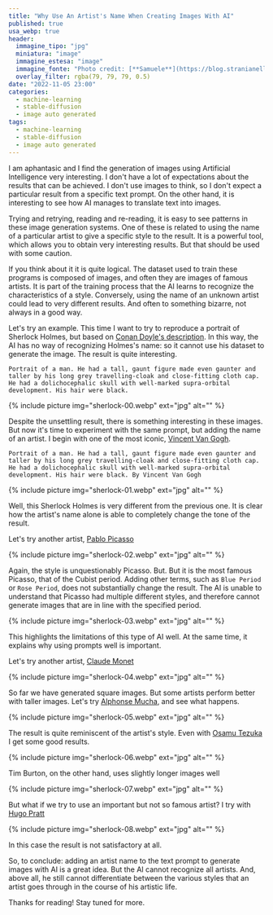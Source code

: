 ```yaml
---
title: "Why Use An Artist's Name When Creating Images With AI"
published: true
usa_webp: true
header:
  immagine_tipo: "jpg"
  miniatura: "image"
  immagine_estesa: "image"
  immagine_fonte: "Photo credit: [**Samuele**](https://blog.stranianelli.com/)"
  overlay_filter: rgba(79, 79, 79, 0.5)
date: "2022-11-05 23:00"
categories:
  - machine-learning
  - stable-diffusion
  - image auto generated
tags:
  - machine-learning
  - stable-diffusion
  - image auto generated
---
```


I am aphantasic and I find the generation of images using Artificial Intelligence very interesting. I don't have a lot of expectations about the results that can be achieved. I don't use images to think, so I don't expect a particular result from a specific text prompt. On the other hand, it is interesting to see how AI manages to translate text into images.

Trying and retrying, reading and re-reading, it is easy to see patterns in these image generation systems. One of these is related to using the name of a particular artist to give a specific style to the result. It is a powerful tool, which allows you to obtain very interesting results. But that should be used with some caution.

If you think about it it is quite logical. The dataset used to train these programs is composed of images, and often they are images of famous artists. It is part of the training process that the AI ​​learns to recognize the characteristics of a style. Conversely, using the name of an unknown artist could lead to very different results. And often to something bizarre, not always in a good way.

Let's try an example. This time I want to try to reproduce a portrait of Sherlock Holmes, but based on [Conan Doyle's description](https://www.arthur-conan-doyle.com/index.php/Sherlock_Holmes#Physical_appearance). In this way, the AI ​​has no way of recognizing Holmes's name: so it cannot use his dataset to generate the image. The result is quite interesting.

```
Portrait of a man. He had a tall, gaunt figure made even gaunter and taller by his long grey travelling-cloak and close-fitting cloth cap. He had a dolichocephalic skull with well-marked supra-orbital development. His hair were black.
```

{% include picture img="sherlock-00.webp" ext="jpg" alt="" %}

Despite the unsettling result, there is something interesting in these images. But now it's time to experiment with the same prompt, but adding the name of an artist. I begin with one of the most iconic, [Vincent Van Gogh](https://en.wikipedia.org/wiki/Vincent_van_Gogh).

```
Portrait of a man. He had a tall, gaunt figure made even gaunter and taller by his long grey travelling-cloak and close-fitting cloth cap. He had a dolichocephalic skull with well-marked supra-orbital development. His hair were black. By Vincent Van Gogh
```

{% include picture img="sherlock-01.webp" ext="jpg" alt="" %}

Well, this Sherlock Holmes is very different from the previous one. It is clear how the artist's name alone is able to completely change the tone of the result.

Let's try another artist, [Pablo Picasso](https://en.wikipedia.org/wiki/Pablo_Picasso)

{% include picture img="sherlock-02.webp" ext="jpg" alt="" %}

Again, the style is unquestionably Picasso. But. But it is the most famous Picasso, that of the Cubist period. Adding other terms, such as `Blue Period` or `Rose Period`, does not substantially change the result. The AI ​​is unable to understand that Picasso had multiple different styles, and therefore cannot generate images that are in line with the specified period.

{% include picture img="sherlock-03.webp" ext="jpg" alt="" %}

This highlights the limitations of this type of AI well. At the same time, it explains why using prompts well is important.

Let's try another artist, [Claude Monet](https://en.wikipedia.org/wiki/Claude_Monet)

{% include picture img="sherlock-04.webp" ext="jpg" alt="" %}

So far we have generated square images. But some artists perform better with taller images. Let's try [Alphonse Mucha](https://en.wikipedia.org/wiki/Alphonse_Mucha), and see what happens.

{% include picture img="sherlock-05.webp" ext="jpg" alt="" %}

The result is quite reminiscent of the artist's style. Even with [Osamu Tezuka](https://en.wikipedia.org/wiki/Osamu_Tezuka) I get some good results.

{% include picture img="sherlock-06.webp" ext="jpg" alt="" %}

Tim Burton, on the other hand, uses slightly longer images well

{% include picture img="sherlock-07.webp" ext="jpg" alt="" %}

But what if we try to use an important but not so famous artist? I try with [Hugo Pratt](https://en.wikipedia.org/wiki/Hugo_Pratt)

{% include picture img="sherlock-08.webp" ext="jpg" alt="" %}

In this case the result is not satisfactory at all.

So, to conclude: adding an artist name to the text prompt to generate images with AI is a great idea. But the AI ​​cannot recognize all artists. And, above all, he still cannot differentiate between the various styles that an artist goes through in the course of his artistic life.

Thanks for reading! Stay tuned for more.
